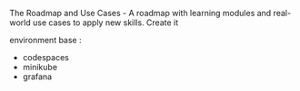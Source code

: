 The Roadmap and Use Cases - A roadmap with learning modules and real-world use cases to apply new skills. Create it


environment base : 
- codespaces
- minikube
- grafana
